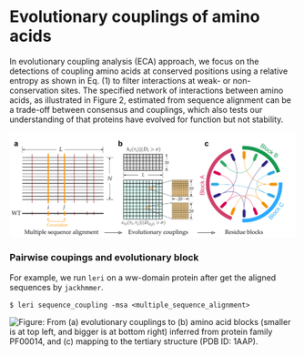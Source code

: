 # Evolutionary couplings of amino acids

In evolutionary coupling analysis \(ECA\) approach, we focus on the detections of coupling amino acids at conserved positions using a relative entropy as shown in Eq. \(1\) to filter interactions at weak- or non-conservation sites. The specified network of interactions between amino acids, as illustrated in Figure 2, estimated from sequence alignment can be a trade-off between consensus and couplings, which also tests our understanding of that proteins have evolved for function but not stability.

![](../.gitbook/assets/evolutionary_coupled_block.png)

### Pairwise coupings and evolutionary block

For example, we run `leri` on a ww-domain protein after get the aligned sequences by `jackhmmer`. 

```
$ leri sequence_coupling -msa <multiple_sequence_alignment>
```

![Figure: From \(a\) evolutionary couplings to \(b\) amino acid blocks \(smaller is at top left, and bigger is at bottom right\) inferred from protein family PF00014, and \(c\) mapping to the tertiary structure \(PDB ID: 1AAP\).](../.gitbook/assets/coupling-block.png)

